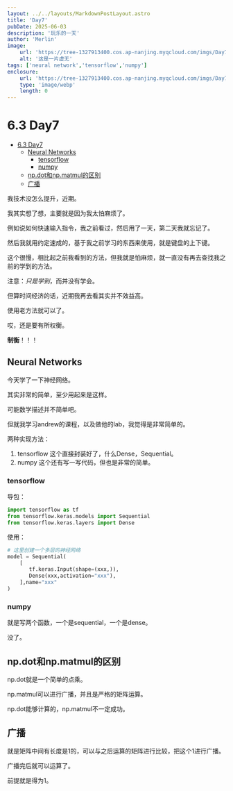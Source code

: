 ```yaml
---
layout: ../../layouts/MarkdownPostLayout.astro
title: 'Day7'
pubDate: 2025-06-03
description: '玩乐的一天'
author: 'Merlin'
image:
    url: 'https://tree-1327913400.cos.ap-nanjing.myqcloud.com/imgs/Day7.webp'
    alt: '这是一片虚无'
tags: ['neural network','tensorflow','numpy']
enclosure:
    url: 'https://tree-1327913400.cos.ap-nanjing.myqcloud.com/imgs/Day7.webp'
    type: 'image/webp'
    length: 0
---
```


# 6.3 Day7


<!-- vim-markdown-toc GFM -->

- [6.3 Day7](#63-day7)
  - [Neural Networks](#neural-networks)
    - [tensorflow](#tensorflow)
    - [numpy](#numpy)
  - [np.dot和np.matmul的区别](#npdot和npmatmul的区别)
  - [广播](#广播)

<!-- vim-markdown-toc -->

我技术没怎么提升，近期。

我其实想了想，主要就是因为我太怕麻烦了。

例如说如何快速输入指令，我之前看过，然后用了一天，第二天我就忘记了。

然后我就用约定速成的，基于我之前学习的东西来使用，就是键盘的上下键。

这个很慢，相比起之前我看到的方法，但我就是怕麻烦，就一直没有再去查找我之前的学到的方法。

注意：*只是学到*，而并没有学会。

但算时间经济的话，近期我再去看其实并不效益高。

使用老方法就可以了。

哎，还是要有所权衡。

**制衡**！！！

## Neural Networks

今天学了一下神经网络。

其实非常的简单，至少用起来是这样。

可能数学描述并不简单吧。

但就我学习andrew的课程，以及做他的lab，我觉得是非常简单的。

两种实现方法：

1. tensorflow
    这个直接封装好了，什么Dense，Sequential。
2. numpy
    这个还有写一写代码，但也是非常的简单。

### tensorflow

导包：

```python
import tensorflow as tf
from tensorflow.keras.models import Sequential
from tensorflow.keras.layers import Dense
```

使用：

```python
# 这里创建一个多层的神经网络
model = Sequential(
    [
       tf.keras.Input(shape=(xxx,)),
       Dense(xxx,activation="xxx"),
    ],name="xxx"
)
```

### numpy

就是写两个函数，一个是sequential，一个是dense。

没了。

## np.dot和np.matmul的区别

np.dot就是一个简单的点乘。

np.matmul可以进行广播，并且是严格的矩阵运算。

np.dot能够计算的，np.matmul不一定成功。

## 广播

就是矩阵中间有长度是1的，可以与之后运算的矩阵进行比较，把这个1进行广播。

广播完后就可以运算了。

前提就是得为1。
